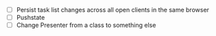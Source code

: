 - [ ] Persist task list changes across all open clients in the same browser
- [ ] Pushstate
- [ ] Change Presenter from a class to something else